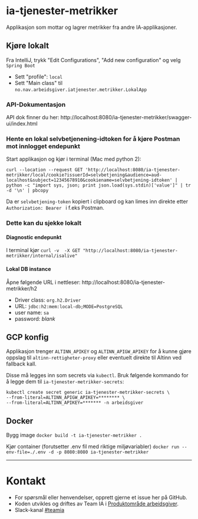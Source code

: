 # ia-tjenester-metrikker

Applikasjon som mottar og lagrer metrikker fra andre IA-applikasjoner.

## Kjøre lokalt

Fra IntelliJ, trykk "Edit Configurations", "Add new configuration" og velg `Spring Boot`

- Sett "profile": `local`
- Sett "Main class" til `no.nav.arbeidsgiver.iatjenester.metrikker.LokalApp`

### API-Dokumentasjon

API dok finner du her: http://localhost:8080/ia-tjenester-metrikker/swagger-ui/index.html

### Hente en lokal selvbetjenening-idtoken for å kjøre Postman mot innlogget endepunkt

Start applikasjon og kjør i terminal (Mac med python 2):

`curl --location --request GET 'http://localhost:8080/ia-tjenester-metrikker/local/cookie?issuerId=selvbetjening&audience=aud-localhost&subject=12345678910&cookiename=selvbetjening-idtoken' | python -c "import sys, json; print json.load(sys.stdin)['value']" | tr -d '\n' | pbcopy`

Da er `selvbetjening-token` kopiert i clipboard og kan limes inn direkte etter `Authorization: Bearer ` i f.eks Postman.

### Dette kan du sjekke lokalt

#### Diagnostic endepunkt
I terminal kjør
`curl -v  -X GET "http://localhost:8080/ia-tjenester-metrikker/internal/isalive"`

#### Lokal DB instance
Åpne følgende URL i nettleser: http://localhost:8080/ia-tjenester-metrikker/h2 
 - Driver class: `org.h2.Driver`
 - URL: `jdbc:h2:mem:local-db;MODE=PostgreSQL`
 - user name: `sa`
 - password: _blank_

## GCP konfig
Applikasjon trenger `ALTINN_APIKEY` og `ALTINN_APIGW_APIKEY` for å kunne gjøre oppslag til `altinn-rettigheter-proxy` eller eventuelt direkte til Altinn ved fallback kall.

Disse må legges inn som secrets via `kubectl`. Bruk følgende kommando for å legge dem til `ia-tjenester-metrikker-secrets`: 
```
kubectl create secret generic ia-tjenester-metrikker-secrets \
--from-literal=ALTINN_APIGW_APIKEY=******** \
--from-literal=ALTINN_APIKEY=******* -n arbeidsgiver
```


## Docker
Bygg image
`docker build -t ia-tjenester-metrikker .`

Kjør container (forutsetter .env fil med riktige miljøvariabler)
`docker run --env-file=./.env -d -p 8080:8080 ia-tjenester-metrikker`

---

# Kontakt

* For spørsmål eller henvendelser, opprett gjerne et issue her på GitHub.
* Koden utvikles og driftes av Team IA i [Produktområde arbeidsgiver](https://navno.sharepoint.com/sites/intranett-prosjekter-og-utvikling/SitePages/Produktomr%C3%A5de-arbeidsgiver.aspx).
* Slack-kanal [#teamia](https://nav-it.slack.com/archives/CMN0M3CDP)